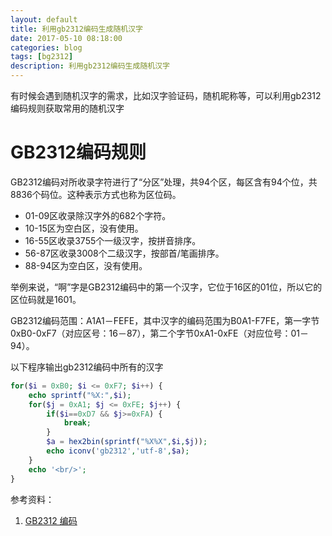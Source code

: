 ```yaml
---
layout: default
title: 利用gb2312编码生成随机汉字
date: 2017-05-10 08:18:00
categories: blog
tags: [bg2312]
description: 利用gb2312编码生成随机汉字
---
```


有时候会遇到随机汉字的需求，比如汉字验证码，随机昵称等，可以利用gb2312编码规则获取常用的随机汉字
# GB2312编码规则
GB2312编码对所收录字符进行了“分区”处理，共94个区，每区含有94个位，共8836个码位。这种表示方式也称为区位码。

* 01-09区收录除汉字外的682个字符。
* 10-15区为空白区，没有使用。
* 16-55区收录3755个一级汉字，按拼音排序。
* 56-87区收录3008个二级汉字，按部首/笔画排序。
* 88-94区为空白区，没有使用。

举例来说，“啊”字是GB2312编码中的第一个汉字，它位于16区的01位，所以它的区位码就是1601。

GB2312编码范围：A1A1－FEFE，其中汉字的编码范围为B0A1-F7FE，第一字节0xB0-0xF7（对应区号：16－87），第二个字节0xA1-0xFE（对应位号：01－94）。

以下程序输出gb2312编码中所有的汉字
```php
for($i = 0xB0; $i <= 0xF7; $i++) {
	echo sprintf("%X:",$i);
	for($j = 0xA1; $j <= 0xFE; $j++) {
		if($i==0xD7 && $j>=0xFA) {
			break;
		}
		$a = hex2bin(sprintf("%X%X",$i,$j));
		echo iconv('gb2312','utf-8',$a);
	}
	echo '<br/>';
}
```

参考资料：
1. [GB2312 编码][1]

[1]: <http://www.qqxiuzi.cn/zh/hanzi-gb2312-bianma.php>